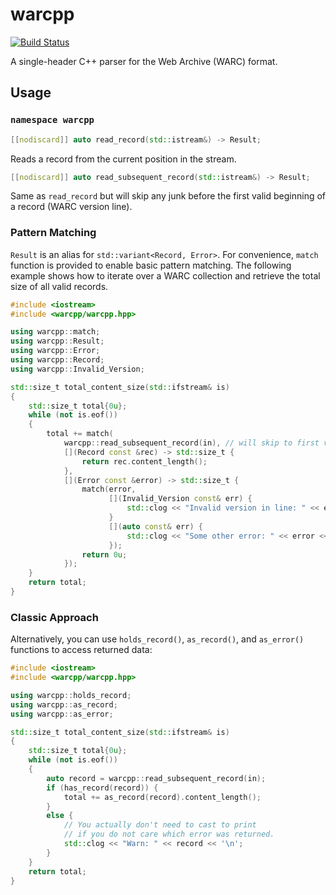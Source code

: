 warcpp
======

[![Build Status](https://travis-ci.org/pisa-engine/warcpp.svg?branch=master)](https://travis-ci.org/pisa-engine/warcpp)

A single-header C++ parser for the Web Archive (WARC) format.

## Usage

### `namespace warcpp`

```cpp
[[nodiscard]] auto read_record(std::istream&) -> Result;
```
Reads a record from the current position in the stream.

```cpp
[[nodiscard]] auto read_subsequent_record(std::istream&) -> Result;
```
Same as `read_record` but will skip any junk before the first
valid beginning of a record (WARC version line).

### Pattern Matching

`Result` is an alias for `std::variant<Record, Error>`.
For convenience, `match` function is provided to enable basic pattern matching.
The following example shows how to iterate over a WARC collection
and retrieve the total size of all valid records.

```cpp
#include <iostream>
#include <warcpp/warcpp.hpp>

using warcpp::match;
using warcpp::Result;
using warcpp::Error;
using warcpp::Record;
using warcpp::Invalid_Version;

std::size_t total_content_size(std::ifstream& is)
{
    std::size_t total{0u};
    while (not is.eof())
    {
        total += match(
            warcpp::read_subsequent_record(in), // will skip to first valid beginning
            [](Record const &rec) -> std::size_t {
                return rec.content_length();
            },
            [](Error const &error) -> std::size_t {
                match(error,
                      [](Invalid_Version const& err) {
                          std::clog << "Invalid version in line: " << err.version << '\n';
                      }
                      [](auto const& err) {
                          std::clog << "Some other error: " << error << '\n';
                      });
                return 0u;
            });
    }
    return total;
}
```

### Classic Approach

Alternatively, you can use `holds_record()`, `as_record()`, and `as_error()`
functions to access returned data:

```cpp
#include <iostream>
#include <warcpp/warcpp.hpp>

using warcpp::holds_record;
using warcpp::as_record;
using warcpp::as_error;

std::size_t total_content_size(std::ifstream& is)
{
    std::size_t total{0u};
    while (not is.eof())
    {
        auto record = warcpp::read_subsequent_record(in);
        if (has_record(record)) {
            total += as_record(record).content_length();
        }
        else {
            // You actually don't need to cast to print
            // if you do not care which error was returned.
            std::clog << "Warn: " << record << '\n';
        }
    }
    return total;
}
```
